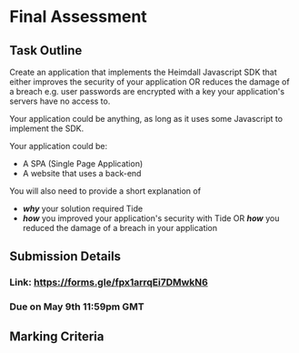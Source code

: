 # Final Assessment 
## Task Outline
Create an application that implements the Heimdall Javascript SDK that either improves the security of your application OR reduces the damage of a breach e.g. user passwords are encrypted with a key your application's servers have no access to.

Your application could be anything, as long as it uses some Javascript to implement the SDK.

Your application could be:
- A SPA (Single Page Application)
- A website that uses a back-end

You will also need to provide a short explanation of
- ***why*** your solution required Tide
- ***how*** you improved your application's security with Tide OR ***how*** you reduced the damage of a breach in your application

## Submission Details
### Link: https://forms.gle/fpx1arrqEi7DMwkN6
### Due on May 9th 11:59pm GMT

## Marking Criteria


